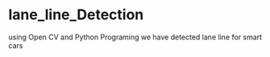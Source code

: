 # lane_line_Detection
using Open CV and Python Programing we have detected lane line for smart cars
